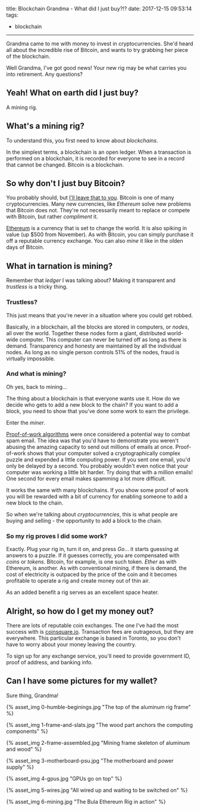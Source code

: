 title: Blockchain Grandma - What did I just buy?!?
date: 2017-12-15 09:53:14
tags:
- blockchain
---

Grandma came to me with money to invest in cryptocurrencies. She'd heard all about the incredible rise of Bitcoin, and wants to try grabbing her piece of the blockchain.

Well Grandma, I've got good news! Your new rig may be what carries you into retirement. Any questions?

## Yeah! What on earth did I just buy?

A mining rig.

## What's a mining rig?

To understand this, you first need to know about _blockchains_.

In the simplest terms, a blockchain is an open ledger. When a transaction is performed on a blockchain, it is recorded for everyone to see in a record that cannot be changed. Bitcoin is a blockchain.

## So why don't I just buy Bitcoin?

You probably should, but [I'll leave that to you](https://coinsquare.io). Bitcoin is one of many cryptocurrencies. Many new currencies, like _Ethereum_ solve new problems that Bitcoin does not. They're not necessarily meant to replace or compete with Bitcoin, but rather _compliment_ it.

[Ethereum](https://www.ethereum.org/) is a currency that is set to change the world. It is also spiking in value (up $500 from November). As with Bitcoin, you can simply purchase it off a reputable currency exchange. You can also _mine_ it like in the olden days of Bitcoin.

## What in tarnation is mining?

Remember that _ledger_ I was talking about? Making it transparent and _trustless_ is a tricky thing.

### Trustless?

This just means that you're never in a situation where you could get robbed.

Basically, in a blockchain, all the blocks are stored in computers, or _nodes_, all over the world. Together these nodes form a giant, distributed world-wide computer. This computer can never be turned off as long as there is demand. Transparency and honesty are maintained by all the individual nodes. As long as no single person controls 51% of the nodes, fraud is virtually impossible. 

### And what is mining?

Oh yes, back to mining...

The thing about a blockchain is that everyone wants use it. How do we decide who gets to add a new block to the chain? If you want to add a block, you need to show that you've done some work to earn the privilege.

Enter the _miner_.

[Proof-of-work algorithms](https://en.wikipedia.org/wiki/Hashcash) were once considered a potential way to combat spam email. The idea was that you'd have to demonstrate you weren't abusing the amazing capacity to send out millions of emails at once. Proof-of-work shows that your computer solved a cryptographically complex puzzle and expended a little computing power. If you sent one email, you'd only be delayed by a second. You probably wouldn't even notice that your computer was working a little bit harder. Try doing that with a million emails! One second for every email makes spamming a lot more difficult.

It works the same with many blockchains. If you show some proof of work you will be rewarded with a bit of currency for enabling someone to add a new block to the chain.

So when we're talking about _cryptocurrencies_, this is what people are buying and selling - the opportunity to add a block to the chain.

### So my rig proves I did some work?

Exactly. Plug your rig in, turn it on, and press _Go_... it starts guessing at answers to a puzzle. If it guesses correctly, you are compensated with _coins_ or _tokens_. Bitcoin, for example, is one such token. _Ether_ as with Ethereum, is another. As with conventional mining, if there is demand, the cost of electricity is outpaced by the price of the coin and it becomes profitable to operate a rig and create money out of thin air.

As an added benefit a rig serves as an excellent space heater.

## Alright, so how do I get my money out?

There are lots of reputable coin exchanges. The one I've had the most success with is [coinsquare.io](https://coinsquare.io). Transaction fees are outrageous, but they are everywhere. This particular exchange is based in Toronto, so you don't have to worry about your money leaving the country.

To sign up for any exchange service, you'll need to provide government ID, proof of address, and banking info.

## Can I have some pictures for my wallet?

Sure thing, Grandma!

{% asset_img 0-humble-beginings.jpg "The top of the aluminum rig frame" %}

{% asset_img 1-frame-and-slats.jpg "The wood part anchors the computing components" %}

{% asset_img 2-frame-assembled.jpg "Mining frame skeleton of aluminum and wood" %}

{% asset_img 3-motherboard-psu.jpg "The motherboard and power supply" %}

{% asset_img 4-gpus.jpg "GPUs go on top" %}

{% asset_img 5-wires.jpg "All wired up and waiting to be switched on" %}

{% asset_img 6-mining.jpg "The Bula Ethereum Rig in action" %}
